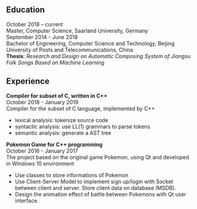   
  
  
## Education
October 2018 – current  
Master, Computer Science, Saarland University, Germany  
September 2014 - June 2018  
Bachelor of Engineering, Computer Science and Technology, Beijing University of Posts and Telecommunications, China  
**Thesis**: *Research and Design on Automatic Composing System of Jiangsu Folk Songs Based on Machine Learning*  


## Experience
**Compiler for subset of C, written in C++**  
October 2018 - January 2019  
Compiler for the subset of C language, implemented by C++
- lexical analysis: tokenize source code
- syntactic analysis: use LL(1) grammars to parse tokens
- semantic analysis: generate a AST tree

**Pokemon Game for C++ programming**  
October 2016 - January 2017  
The project based on the original game Pokemon, using Qt and developed in Windows 10 environment
- Use classes to store informations of Pokemon
- Use Client-Server Model to implement sign up/login with Socket between client and server. Store client data on database (MSDB).
- Design the animation effect of battle between Pokemons with Qt user interface.
